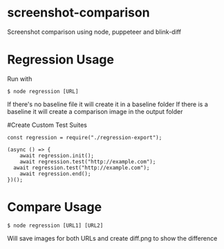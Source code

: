 # screenshot-comparison
Screenshot comparison using node, puppeteer and blink-diff
# Regression Usage
Run with 
```<language>
$ node regression [URL]
```
If there's no baseline file it will create it in a baseline folder
If there is a baseline it will create a comparison image in the output folder

#Create Custom Test Suites
```<language>
const regression = require("./regression-export");

(async () => {
	await regression.init();
	await regression.test("http://example.com");
  await regression.test("http://example.com");
	await regression.end();
})();
```
# Compare Usage
```<language>
$ node regression [URL1] [URL2]
```
Will save images for both URLs and create diff.png to show the difference
